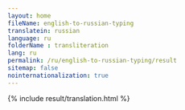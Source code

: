 ```yaml
--- 
layout: home 
fileName: english-to-russian-typing
translatein: russian
language: ru
folderName : transliteration
lang: ru
permalink: /ru/english-to-russian-typing/result
sitemap: false
nointernationalization: true
---
```

{% include result/translation.html %}

<script src="/js/result/translator.js" data-foldername="{{page.folderName}}" data-lang="{{page.lang}}"></script>